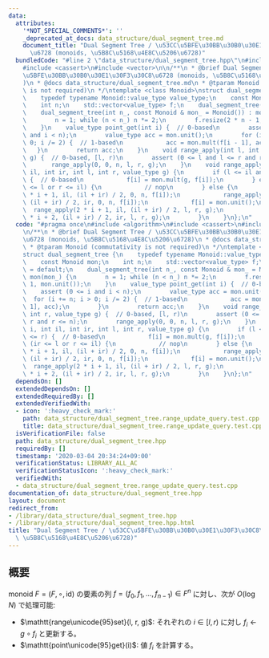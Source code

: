 ```yaml
---
data:
  attributes:
    '*NOT_SPECIAL_COMMENTS*': ''
    _deprecated_at_docs: data_structure/dual_segment_tree.md
    document_title: "Dual Segment Tree / \u53CC\u5BFE\u30BB\u30B0\u30E1\u30F3\u30C8\
      \u6728 (monoids, \u5B8C\u5168\u4E8C\u5206\u6728)"
  bundledCode: "#line 2 \"data_structure/dual_segment_tree.hpp\"\n#include <algorithm>\n\
    #include <cassert>\n#include <vector>\n\n/**\n * @brief Dual Segment Tree / \u53CC\
    \u5BFE\u30BB\u30B0\u30E1\u30F3\u30C8\u6728 (monoids, \u5B8C\u5168\u4E8C\u5206\u6728\
    )\n * @docs data_structure/dual_segment_tree.md\n * @tparam Monoid (commutativity\
    \ is not required)\n */\ntemplate <class Monoid>\nstruct dual_segment_tree {\n\
    \    typedef typename Monoid::value_type value_type;\n    const Monoid mon;\n\
    \    int n;\n    std::vector<value_type> f;\n    dual_segment_tree() = default;\n\
    \    dual_segment_tree(int n_, const Monoid & mon_ = Monoid()) : mon(mon_) {\n\
    \        n = 1; while (n < n_) n *= 2;\n        f.resize(2 * n - 1, mon.unit());\n\
    \    }\n    value_type point_get(int i) {  // 0-based\n        assert (0 <= i\
    \ and i < n);\n        value_type acc = mon.unit();\n        for (i += n; i >\
    \ 0; i /= 2) {  // 1-based\n            acc = mon.mult(f[i - 1], acc);\n     \
    \   }\n        return acc;\n    }\n    void range_apply(int l, int r, value_type\
    \ g) {  // 0-based, [l, r)\n        assert (0 <= l and l <= r and r <= n);\n \
    \       range_apply(0, 0, n, l, r, g);\n    }\n    void range_apply(int i, int\
    \ il, int ir, int l, int r, value_type g) {\n        if (l <= il and ir <= r)\
    \ {  // 0-based\n            f[i] = mon.mult(g, f[i]);\n        } else if (ir\
    \ <= l or r <= il) {\n            // nop\n        } else {\n            range_apply(2\
    \ * i + 1, il, (il + ir) / 2, 0, n, f[i]);\n            range_apply(2 * i + 2,\
    \ (il + ir) / 2, ir, 0, n, f[i]);\n            f[i] = mon.unit();\n          \
    \  range_apply(2 * i + 1, il, (il + ir) / 2, l, r, g);\n            range_apply(2\
    \ * i + 2, (il + ir) / 2, ir, l, r, g);\n        }\n    }\n};\n"
  code: "#pragma once\n#include <algorithm>\n#include <cassert>\n#include <vector>\n\
    \n/**\n * @brief Dual Segment Tree / \u53CC\u5BFE\u30BB\u30B0\u30E1\u30F3\u30C8\
    \u6728 (monoids, \u5B8C\u5168\u4E8C\u5206\u6728)\n * @docs data_structure/dual_segment_tree.md\n\
    \ * @tparam Monoid (commutativity is not required)\n */\ntemplate <class Monoid>\n\
    struct dual_segment_tree {\n    typedef typename Monoid::value_type value_type;\n\
    \    const Monoid mon;\n    int n;\n    std::vector<value_type> f;\n    dual_segment_tree()\
    \ = default;\n    dual_segment_tree(int n_, const Monoid & mon_ = Monoid()) :\
    \ mon(mon_) {\n        n = 1; while (n < n_) n *= 2;\n        f.resize(2 * n -\
    \ 1, mon.unit());\n    }\n    value_type point_get(int i) {  // 0-based\n    \
    \    assert (0 <= i and i < n);\n        value_type acc = mon.unit();\n      \
    \  for (i += n; i > 0; i /= 2) {  // 1-based\n            acc = mon.mult(f[i -\
    \ 1], acc);\n        }\n        return acc;\n    }\n    void range_apply(int l,\
    \ int r, value_type g) {  // 0-based, [l, r)\n        assert (0 <= l and l <=\
    \ r and r <= n);\n        range_apply(0, 0, n, l, r, g);\n    }\n    void range_apply(int\
    \ i, int il, int ir, int l, int r, value_type g) {\n        if (l <= il and ir\
    \ <= r) {  // 0-based\n            f[i] = mon.mult(g, f[i]);\n        } else if\
    \ (ir <= l or r <= il) {\n            // nop\n        } else {\n            range_apply(2\
    \ * i + 1, il, (il + ir) / 2, 0, n, f[i]);\n            range_apply(2 * i + 2,\
    \ (il + ir) / 2, ir, 0, n, f[i]);\n            f[i] = mon.unit();\n          \
    \  range_apply(2 * i + 1, il, (il + ir) / 2, l, r, g);\n            range_apply(2\
    \ * i + 2, (il + ir) / 2, ir, l, r, g);\n        }\n    }\n};\n"
  dependsOn: []
  extendedDependsOn: []
  extendedRequiredBy: []
  extendedVerifiedWith:
  - icon: ':heavy_check_mark:'
    path: data_structure/dual_segment_tree.range_update_query.test.cpp
    title: data_structure/dual_segment_tree.range_update_query.test.cpp
  isVerificationFile: false
  path: data_structure/dual_segment_tree.hpp
  requiredBy: []
  timestamp: '2020-03-04 20:34:24+09:00'
  verificationStatus: LIBRARY_ALL_AC
  verificationStatusIcon: ':heavy_check_mark:'
  verifiedWith:
  - data_structure/dual_segment_tree.range_update_query.test.cpp
documentation_of: data_structure/dual_segment_tree.hpp
layout: document
redirect_from:
- /library/data_structure/dual_segment_tree.hpp
- /library/data_structure/dual_segment_tree.hpp.html
title: "Dual Segment Tree / \u53CC\u5BFE\u30BB\u30B0\u30E1\u30F3\u30C8\u6728 (monoids,\
  \ \u5B8C\u5168\u4E8C\u5206\u6728)"
---
```

## 概要

monoid $F = (F, \circ, \mathrm{id})$ の要素の列 $f = (f_0, f_1, \dots, f _ {n - 1}) \in F^n$ に対し、次が $O(\log N)$ で処理可能:

-   $\mathtt{range\unicode{95}set}(l, r, g)$: それぞれの $i \in [l, r)$ に対し $f_i \gets g \circ f_i$ と更新する。
-   $\mathtt{point\unicode{95}get}(i)$: 値 $f_i$ を計算する。
